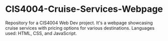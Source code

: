 # CIS4004-Cruise-Services-Webpage
Repository for a CIS4004 Web Dev project. It's a webpage showcasing cruise services with pricing options for various destinations. Languages used: HTML, CSS, and JavaScript.
